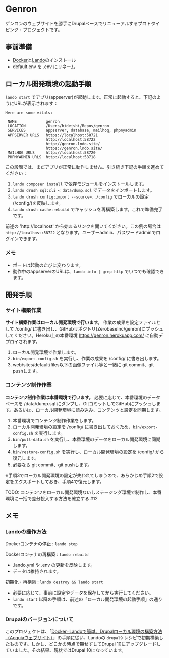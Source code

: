 # Genron

ゲンロンのウェブサイトを勝手にDrupalベースでリニューアルするプロトタイピング・プロジェクトです。


## 事前準備

- [Docker](https://www.docker.com/)と[Lando](https://lando.dev/)のインストール
- default.env を .env にリネーム

## ローカル開発環境の起動手順

`lando start` でアプリ(appserver)が起動します。正常に起動すると、下記のようにURLが表示されます：

```
Here are some vitals:

 NAME             genron                                   
 LOCATION         /Users/hideishi/Repos/genron             
 SERVICES         appserver, database, mailhog, phpmyadmin 
 APPSERVER URLS   https://localhost:58721                  
                  http://localhost:58722                   
                  http://genron.lndo.site/                 
                  https://genron.lndo.site/                
 MAILHOG URLS     http://localhost:58720                   
 PHPMYADMIN URLS  http://localhost:58718                  
 ```

この段階では、まだアプリが正常に動作しません。引き続き下記の手順を進めてください：

1. `lando composer install` で依存モジュールをインストールします。
2. `lando drush sql:cli < data/dump.sql` でデータをインポートします。
3. `lando drush config:import --source=../config` でローカルの設定(/config/)を反映します。
4. `lando drush cache:rebuild` でキャッシュを再構築します。これで準備完了です。

前述の 'http://localhost' から始まるリンクを開いてください。この例の場合は `http://localhost:58722` となります。ユーザーadmin、パスワードadminでログインできます。

### メモ

- ポートは起動のたびに変わります。
- 動作中のappserverのURLは、`lando info | grep http` でいつでも確認できます。


## 開発手順

### サイト構築作業

**サイト構築作業はローカル開発環境で行います。** 作業の成果を設定ファイルとして /config/ に書き出し、GitHubリポジトリ(ZerobaseInc/genron)にプッシュしてください。Heroku上の本番環境 <https://genron.herokuapp.com/> に自動デプロイされます。

1. ローカル開発環境で作業します。
2. `bin/export-config.sh` を実行し、作業の成果を /config/ に書き出します。
3. web/sites/default/files以下の画像ファイル等と一緒に git commit、git pushします。


### コンテンツ制作作業

**コンテンツ制作作業は本番環境で行います。** 必要に応じて、本番環境のデータベースを /data/dump.sql にダンプし、GitコミットしてGitHubにプッシュします。あるいは、ローカル開発環境に読み込み、コンテンツと設定を同期します。

1. 本番環境でコンテンツ制作作業をします。
2. ローカル開発環境の設定を /config/ に書き出しておくため、`bin/export-config.sh` を実行します。
3. `bin/pull-data.sh` を実行し、本番環境のデータをローカル開発環境に同期します。
4. `bin/restore-config.sh` を実行し、ローカル開発環境の設定を /config/ から復元します。
5. 必要なら git commit、git pushします。

※手順3でローカル開発環境の設定が失われてしまうので、あらかじめ手順2で設定をエクスポートしておき、手順4で復元します。

TODO: コンテンツをローカル開発環境ないしステージング環境で制作し、本番環境に一括で差分投入する方法を確立する #12


## メモ

### Landoの操作方法

Dockerコンテナの停止
: `lando stop`

Dockerコンテナの再構築
: `lando rebuild`
  - .lando.yml や .env の更新を反映します。
  - データは維持されます。

初期化・再構築
: `lando destroy && lando start`
  - 必要に応じて、事前に設定やデータを保存してから実行してください。
  - `lando start` 以降の手順は、前述の「ローカル開発環境の起動手順」の通りです。


### Drupalのバージョンについて

このプロジェクトは、「[Docker+Landoで簡単、Drupalローカル環境の構築方法（Acquiaウェブサイト）](https://www.acquia.com/jp/blog/how-to-use-lando-for-building-drupal-local-environment)」の手順に従い、Landoの `drupal9` レシピで初期構築したものです。しかし、どこかの時点で期せずしてDrupal 10にアップグレードしていました。その結果、現状ではDrupal 10になっています。
